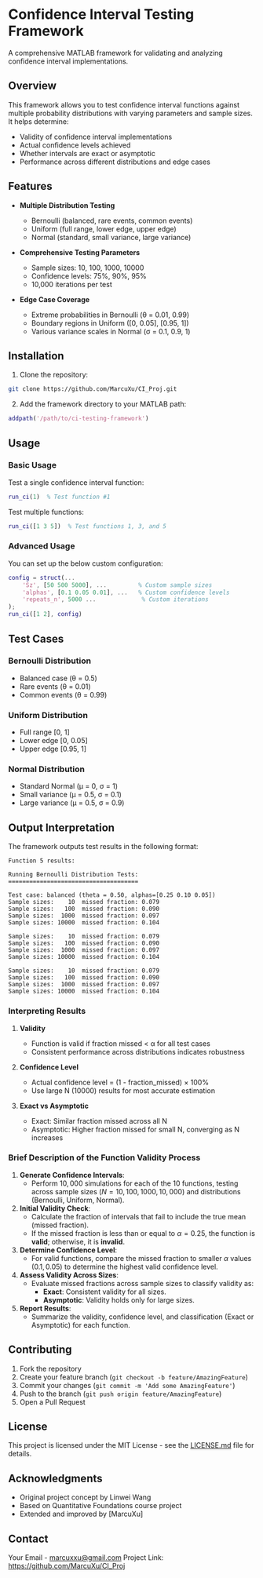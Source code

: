 # Confidence Interval Testing Framework

A comprehensive MATLAB framework for validating and analyzing confidence interval implementations.

## Overview

This framework allows you to test confidence interval functions against multiple probability distributions with varying parameters and sample sizes. It helps determine:
- Validity of confidence interval implementations
- Actual confidence levels achieved
- Whether intervals are exact or asymptotic
- Performance across different distributions and edge cases

## Features

- **Multiple Distribution Testing**
  - Bernoulli (balanced, rare events, common events)
  - Uniform (full range, lower edge, upper edge)
  - Normal (standard, small variance, large variance)

- **Comprehensive Testing Parameters**
  - Sample sizes: 10, 100, 1000, 10000
  - Confidence levels: 75%, 90%, 95%
  - 10,000 iterations per test

- **Edge Case Coverage**
  - Extreme probabilities in Bernoulli (θ = 0.01, 0.99)
  - Boundary regions in Uniform ([0, 0.05], [0.95, 1])
  - Various variance scales in Normal (σ = 0.1, 0.9, 1)

## Installation

1. Clone the repository:
```bash
git clone https://github.com/MarcuXu/CI_Proj.git
```

2. Add the framework directory to your MATLAB path:
```matlab
addpath('/path/to/ci-testing-framework')
```

## Usage

### Basic Usage

Test a single confidence interval function:
```matlab
run_ci(1)  % Test function #1
```

Test multiple functions:
```matlab
run_ci([1 3 5])  % Test functions 1, 3, and 5
```

### Advanced Usage

You can set up the below custom configuration:
```matlab
config = struct(...
    'Sz', [50 500 5000], ...         % Custom sample sizes
    'alphas', [0.1 0.05 0.01], ...   % Custom confidence levels
    'repeats_n', 5000 ...             % Custom iterations
);
run_ci([1 2], config)
```

## Test Cases

### Bernoulli Distribution
- Balanced case (θ = 0.5)
- Rare events (θ = 0.01)
- Common events (θ = 0.99)

### Uniform Distribution
- Full range [0, 1]
- Lower edge [0, 0.05]
- Upper edge [0.95, 1]

### Normal Distribution
- Standard Normal (μ = 0, σ = 1)
- Small variance (μ = 0.5, σ = 0.1)
- Large variance (μ = 0.5, σ = 0.9)

## Output Interpretation

The framework outputs test results in the following format:
```
Function 5 results:

Running Bernoulli Distribution Tests:
=====================================

Test case: balanced (theta = 0.50, alphas=[0.25 0.10 0.05])
Sample sizes:    10	 missed fraction: 0.079
Sample sizes:   100	 missed fraction: 0.090
Sample sizes:  1000	 missed fraction: 0.097
Sample sizes: 10000	 missed fraction: 0.104

Sample sizes:    10	 missed fraction: 0.079
Sample sizes:   100	 missed fraction: 0.090
Sample sizes:  1000	 missed fraction: 0.097
Sample sizes: 10000	 missed fraction: 0.104

Sample sizes:    10	 missed fraction: 0.079
Sample sizes:   100	 missed fraction: 0.090
Sample sizes:  1000	 missed fraction: 0.097
Sample sizes: 10000	 missed fraction: 0.104
```

### Interpreting Results

1. **Validity**
   - Function is valid if fraction missed < α for all test cases
   - Consistent performance across distributions indicates robustness

2. **Confidence Level**
   - Actual confidence level = (1 - fraction_missed) × 100%
   - Use large N (10000) results for most accurate estimation

3. **Exact vs Asymptotic**
   - Exact: Similar fraction missed across all N
   - Asymptotic: Higher fraction missed for small N, converging as N increases

### Brief Description of the Function Validity Process

1. **Generate Confidence Intervals**:
    * Perform $10,000$ simulations for each of the 10 functions, testing across sample sizes ($N = 10, 100, 1000, 10,000$) and distributions (Bernoulli, Uniform, Normal).
2. **Initial Validity Check**:
    * Calculate the fraction of intervals that fail to include the true mean (missed fraction).
    * If the missed fraction is less than or equal to $\alpha = 0.25$, the function is **valid**; otherwise, it is **invalid**.
3. **Determine Confidence Level**:
    * For valid functions, compare the missed fraction to smaller $\alpha$ values ($0.1, 0.05$) to determine the highest valid confidence level.
4. **Assess Validity Across Sizes**:
    * Evaluate missed fractions across sample sizes to classify validity as:
        * **Exact**: Consistent validity for all sizes.
        * **Asymptotic**: Validity holds only for large sizes.
5. **Report Results**:
    * Summarize the validity, confidence level, and classification (Exact or Asymptotic) for each function.

## Contributing

1. Fork the repository
2. Create your feature branch (`git checkout -b feature/AmazingFeature`)
3. Commit your changes (`git commit -m 'Add some AmazingFeature'`)
4. Push to the branch (`git push origin feature/AmazingFeature`)
5. Open a Pull Request

## License

This project is licensed under the MIT License - see the [LICENSE.md](ci-testing-license.md) file for details.

## Acknowledgments

- Original project concept by Linwei Wang
- Based on Quantitative Foundations course project
- Extended and improved by [MarcuXu]

## Contact

Your Email - marcuxxu@gmail.com
Project Link: https://github.com/MarcuXu/CI_Proj